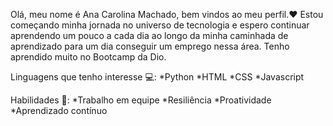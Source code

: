 Olá, meu nome é Ana Carolina Machado, bem vindos ao meu perfil.❤️
Estou começando minha jornada no universo de tecnologia e espero continuar aprendendo um pouco a cada dia ao longo da minha caminhada de aprendizado 
para um dia conseguir um emprego nessa área. Tenho aprendido muito no Bootcamp da Dio. 


Linguagens que tenho interesse 💻:
*Python 
*HTML
*CSS
*Javascript 

Habilidades 🚀:
*Trabalho em equipe
*Resiliência 
*Proatividade 
*Aprendizado contínuo 
